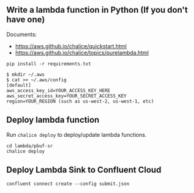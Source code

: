 

## Write a lambda function in Python (If you don't have one)

Documents:
- https://aws.github.io/chalice/quickstart.html
- https://aws.github.io/chalice/topics/purelambda.html

```
pip install -r requirements.txt

$ mkdir ~/.aws
$ cat >> ~/.aws/config
[default]
aws_access_key_id=YOUR_ACCESS_KEY_HERE
aws_secret_access_key=YOUR_SECRET_ACCESS_KEY
region=YOUR_REGION (such as us-west-2, us-west-1, etc)
```

## Deploy lambda function

Run `chalice deploy` to deploy/update lambda functions.

```
cd lambda/pbuf-sr
chalice deploy
```

## Deploy Lambda Sink to Confluent Cloud 
```
confluent connect create --config submit.json
```